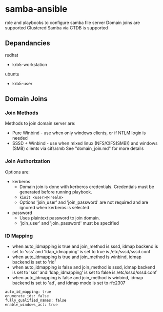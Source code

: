 # samba-ansible

role and playbooks to configure samba file server
Domain joins are supported
Clustered Samba via CTDB is supported

## Depandancies
redhat
* krb5-workstation

ubuntu
* krb5-user

## Domain Joins
### Join Methods
Methods to join domain server are:
* Pure Winbind - use when only windows clients, or if NTLM login is needed
* SSSD + Winbind - use when mixed linux (NFS/CIFS(SMB)) and windows (SMB) clients via cifs/smb
See "domain_join.md" for more details

### Join Authorization
Options are:
* kerberos
    * Domain join is done with kerberos credentials. Credentials must be generated before running playbook. 
    * `kinit <user>@<realm>`
    * Options 'join_user' and 'join_password' are not required and are ignored when kerberos is selected
* password
    * Uses plaintext password to join domain.
    * 'join_user' and 'join_password' must be specified


### ID Mapping
* when auto_idmapping is true and join_method is sssd, idmap backend is set to 'sss' and 'ldap_idmapping' is set to true is /etc/sssd/sssd.conf
* when auto_idmapping is true and join_method is winbind, idmap backend is set to 'rid'
* when auto_idmapping is false and join_method is sssd, idmap backend is set to 'sss' and 'ldap_idmapping' is set to false is /etc/sssd/sssd.conf
* when auto_idmapping is false and join_method is winbind, idmap backend is set to 'ad', and idmap mode is set to rfc2307
```
auto_id_mapping: true
enumerate_ids: false
fully_qualified_names: false
enable_windows_acl: true
```
